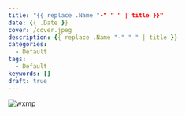 ```yaml
---
title: "{{ replace .Name "-" " " | title }}"
date: {{ .Date }}
cover: /cover.jpeg
description: {{ replace .Name "-" " " | title }}
categories:
  - Default
tags:
  - Default
keywords: []
draft: true
---
```


![wxmp](/wxmp_tiny_1.png)
